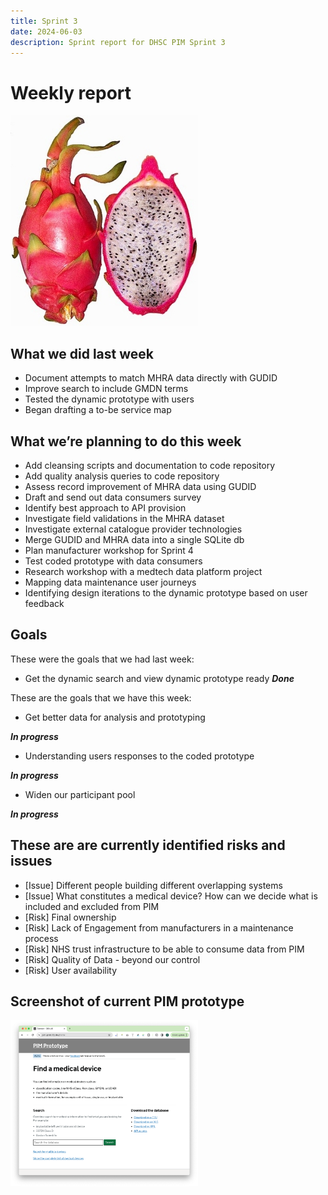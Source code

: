 ```yaml
---
title: Sprint 3
date: 2024-06-03
description: Sprint report for DHSC PIM Sprint 3
---
```


# Weekly report

![Dragonfruit](dragonfruit.jpg)
## What we did last week

- Document attempts to match MHRA data directly with GUDID
- Improve search to include GMDN terms
- Tested the dynamic prototype with users
- Began drafting a to-be service map

## What we’re planning to do this week

- Add cleansing scripts and documentation to code repository
- Add quality analysis queries to code repository
- Assess record improvement of MHRA data using GUDID
- Draft and send out data consumers survey
- Identify best approach to API provision
- Investigate field validations in the MHRA dataset
- Investigate external catalogue provider technologies
- Merge GUDID and MHRA data into a single SQLite db
- Plan manufacturer workshop for Sprint 4
- Test coded prototype with data consumers
- Research workshop with a medtech data platform project
- Mapping data maintenance user journeys
- Identifying design iterations to the dynamic prototype based on user feedback

## Goals

These were the goals that we had last week:

- Get the dynamic search and view dynamic prototype ready <span class="badge bg-success">_**Done**_</span>

These are the goals that we have this week:

- Get better data for analysis and prototyping

<span class="badge bg-info">_**In progress**_</span>

- Understanding users responses to the coded prototype

<span class="badge bg-info">_**In progress**_</span>

- Widen our participant pool

<span class="badge bg-info">_**In progress**_</span>

## These are are currently identified risks and issues

- \[Issue\] Different people building different overlapping systems
- \[Issue\] What constitutes a medical device? How can we decide what is
included and excluded from PIM
- \[Risk\] Final ownership
- \[Risk\] Lack of Engagement from manufacturers in a maintenance process
- \[Risk\] NHS trust infrastructure to be able to consume data from PIM
- \[Risk\] Quality of Data - beyond our control
- \[Risk\] User availability

## Screenshot of current PIM prototype

<a href="proto1_20240603.png">
 <img src="proto1_20240603.png" alt="Dragonfruit" width="300">
</a>
